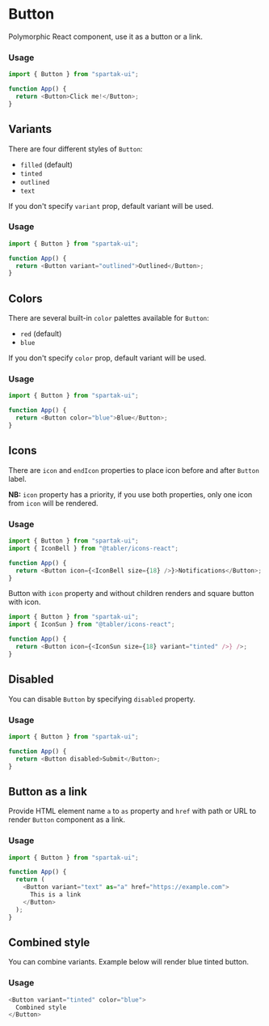 # Button

Polymorphic React component, use it as a button or a link.

### Usage

```typescript
import { Button } from "spartak-ui";

function App() {
  return <Button>Click me!</Button>;
}
```

## Variants

There are four different styles of `Button`:

- `filled` (default)
- `tinted`
- `outlined`
- `text`

If you don't specify `variant` prop, default variant will be used.

### Usage

```typescript
import { Button } from "spartak-ui";

function App() {
  return <Button variant="outlined">Outlined</Button>;
}
```

## Colors

There are several built-in `color` palettes available for `Button`:

- `red` (default)
- `blue`

If you don't specify `color` prop, default variant will be used.

### Usage

```typescript
import { Button } from "spartak-ui";

function App() {
  return <Button color="blue">Blue</Button>;
}
```

## Icons

There are `icon` and `endIcon` properties to place icon before and after `Button` label.

**NB:** `icon` property has a priority, if you use both properties, only one icon from `icon` will be rendered.

### Usage

```typescript
import { Button } from "spartak-ui";
import { IconBell } from "@tabler/icons-react";

function App() {
  return <Button icon={<IconBell size={18} />}>Notifications</Button>;
}
```

Button with `icon` property and without children renders and square button with icon.

```typescript
import { Button } from "spartak-ui";
import { IconSun } from "@tabler/icons-react";

function App() {
  return <Button icon={<IconSun size={18} variant="tinted" />} />;
}
```

## Disabled

You can disable `Button` by specifying `disabled` property.

### Usage

```typescript
import { Button } from "spartak-ui";

function App() {
  return <Button disabled>Submit</Button>;
}
```

## Button as a link

Provide HTML element name `a` to `as` property and `href` with path or URL to render `Button` component as a link.

### Usage

```typescript
import { Button } from "spartak-ui";

function App() {
  return (
    <Button variant="text" as="a" href="https://example.com">
      This is a link
    </Button>
  );
}
```

## Combined style

You can combine variants. Example below will render blue tinted button.

### Usage

```typescript
<Button variant="tinted" color="blue">
  Combined style
</Button>
```
